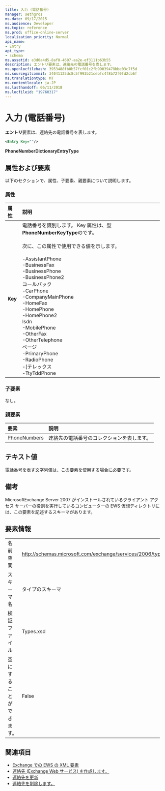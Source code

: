 ```yaml
---
title: 入力 (電話番号)
manager: sethgros
ms.date: 09/17/2015
ms.audience: Developer
ms.topic: reference
ms.prod: office-online-server
localization_priority: Normal
api_name:
- Entry
api_type:
- schema
ms.assetid: e3d0a4d5-8af8-4607-aa2e-ef3111b63b55
description: エントリ要素は、連絡先の電話番号を表します。
ms.openlocfilehash: 3953488fb0b57fcf01c2fb99039478bbe03c7f5d
ms.sourcegitcommit: 34041125dc8c5f993b21cebfc4f8b72f0fd2cb6f
ms.translationtype: MT
ms.contentlocale: ja-JP
ms.lasthandoff: 06/11/2018
ms.locfileid: "19760317"
---
```

# <a name="entry-phonenumber"></a>入力 (電話番号)

**エントリ**要素は、連絡先の電話番号を表します。 
  
```xml
<Entry Key=""/>
```

 **PhoneNumberDictionaryEntryType**
## <a name="attributes-and-elements"></a>属性および要素

以下のセクションで、属性、子要素、親要素について説明します。
  
### <a name="attributes"></a>属性

|**属性**|**説明**|
|:-----|:-----|
|**Key** <br/> | 電話番号を識別します。 Key 属性は、型**PhoneNumberKeyType**のです。<br/><br/> 次に、この属性で使用できる値を示します。<br/><br/>-AssistantPhone  <br/>-BusinessFax  <br/>-BusinessPhone  <br/>-BusinessPhone2  <br/>コールバック  <br/>-CarPhone  <br/>-CompanyMainPhone  <br/>-HomeFax  <br/>-HomePhone  <br/>-HomePhone2  <br/>Isdn  <br/>-MobilePhone  <br/>-OtherFax  <br/>-OtherTelephone  <br/>ページ  <br/>-PrimaryPhone  <br/>-RadioPhone  <br/>-[テレックス  <br/>-TtyTddPhone  <br/> |
   
### <a name="child-elements"></a>子要素

なし。
  
### <a name="parent-elements"></a>親要素

|**要素**|**説明**|
|:-----|:-----|
|[PhoneNumbers](phonenumbers.md) <br/> |連絡先の電話番号のコレクションを表します。  <br/> |
   
## <a name="text-value"></a>テキスト値

電話番号を表す文字列値は、この要素を使用する場合に必要です。
  
## <a name="remarks"></a>備考

MicrosoftExchange Server 2007 がインストールされているクライアント アクセス サーバーの役割を実行しているコンピューターの EWS 仮想ディレクトリには、この要素を記述するスキーマがあります。
  
## <a name="element-information"></a>要素情報

|||
|:-----|:-----|
|名前空間  <br/> |http://schemas.microsoft.com/exchange/services/2006/types  <br/> |
|スキーマ名  <br/> |タイプのスキーマ  <br/> |
|検証ファイル  <br/> |Types.xsd  <br/> |
|空にすることができます。  <br/> |False  <br/> |
   
## <a name="see-also"></a>関連項目

- [Exchange での EWS の XML 要素](ews-xml-elements-in-exchange.md)
- [連絡先 (Exchange Web サービス) を作成します。](http://msdn.microsoft.com/library/4845917e-70d1-481c-bbd7-011ec6571789%28Office.15%29.aspx) 
- [連絡先を更新](http://msdn.microsoft.com/library/9a865953-b94a-4229-b632-2dee433314be%28Office.15%29.aspx)  
- [連絡先を削除します。](http://msdn.microsoft.com/library/fcc3dc84-cd3e-455e-a1a7-ae6921c9b588%28Office.15%29.aspx)

